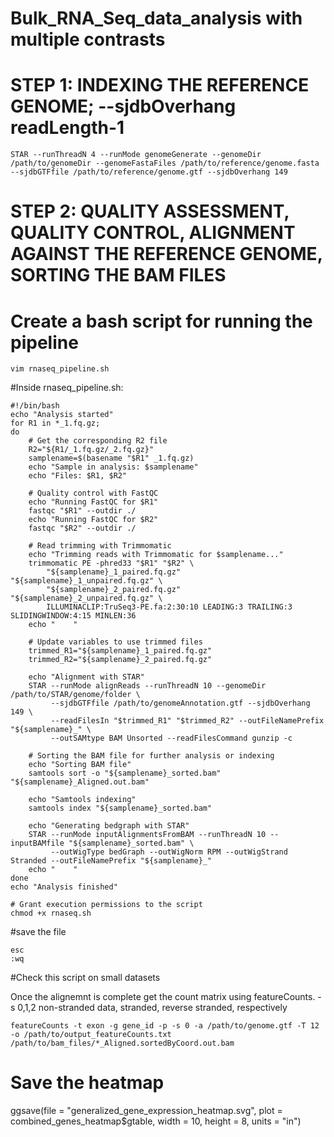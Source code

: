 # Bulk_RNA_Seq_data_analysis with multiple contrasts

# STEP 1: INDEXING THE REFERENCE GENOME;  --sjdbOverhang readLength-1
```
STAR --runThreadN 4 --runMode genomeGenerate --genomeDir /path/to/genomeDir --genomeFastaFiles /path/to/reference/genome.fasta --sjdbGTFfile /path/to/reference/genome.gtf --sjdbOverhang 149
```

# STEP 2: QUALITY ASSESSMENT, QUALITY CONTROL, ALIGNMENT AGAINST THE REFERENCE GENOME, SORTING THE BAM FILES
# Create a bash script for running the pipeline
```
vim rnaseq_pipeline.sh
```

#Inside rnaseq_pipeline.sh:

```
#!/bin/bash
echo "Analysis started"
for R1 in *_1.fq.gz; 
do
    # Get the corresponding R2 file
    R2="${R1/_1.fq.gz/_2.fq.gz}"
    samplename=$(basename "$R1" _1.fq.gz)  
    echo "Sample in analysis: $samplename"
    echo "Files: $R1, $R2"

    # Quality control with FastQC
    echo "Running FastQC for $R1"
    fastqc "$R1" --outdir ./
    echo "Running FastQC for $R2"
    fastqc "$R2" --outdir ./

    # Read trimming with Trimmomatic
    echo "Trimming reads with Trimmomatic for $samplename..."
    trimmomatic PE -phred33 "$R1" "$R2" \
        "${samplename}_1_paired.fq.gz" "${samplename}_1_unpaired.fq.gz" \
        "${samplename}_2_paired.fq.gz" "${samplename}_2_unpaired.fq.gz" \
        ILLUMINACLIP:TruSeq3-PE.fa:2:30:10 LEADING:3 TRAILING:3 SLIDINGWINDOW:4:15 MINLEN:36
    echo "    "

    # Update variables to use trimmed files
    trimmed_R1="${samplename}_1_paired.fq.gz"
    trimmed_R2="${samplename}_2_paired.fq.gz"

    echo "Alignment with STAR"
    STAR --runMode alignReads --runThreadN 10 --genomeDir /path/to/STAR/genome/folder \
         --sjdbGTFfile /path/to/genomeAnnotation.gtf --sjdbOverhang 149 \
         --readFilesIn "$trimmed_R1" "$trimmed_R2" --outFileNamePrefix "${samplename}_" \
         --outSAMtype BAM Unsorted --readFilesCommand gunzip -c

    # Sorting the BAM file for further analysis or indexing
    echo "Sorting BAM file"
    samtools sort -o "${samplename}_sorted.bam" "${samplename}_Aligned.out.bam"

    echo "Samtools indexing"
    samtools index "${samplename}_sorted.bam"

    echo "Generating bedgraph with STAR"
    STAR --runMode inputAlignmentsFromBAM --runThreadN 10 --inputBAMfile "${samplename}_sorted.bam" \
         --outWigType bedGraph --outWigNorm RPM --outWigStrand Stranded --outFileNamePrefix "${samplename}_"
    echo "    "
done
echo "Analysis finished"

# Grant execution permissions to the script
chmod +x rnaseq.sh
```

#save the file
```
esc
:wq
```
#Check this script on small datasets

Once the alignemnt is complete get the count matrix using featureCounts. -s 0,1,2 non-stranded data, stranded, reverse stranded, respectively
```
featureCounts -t exon -g gene_id -p -s 0 -a /path/to/genome.gtf -T 12 -o /path/to/output_featureCounts.txt /path/to/bam_files/*_Aligned.sortedByCoord.out.bam
```


# Save the heatmap
ggsave(file = "generalized_gene_expression_heatmap.svg", plot = combined_genes_heatmap$gtable, width = 10, height = 8, units = "in")

```
